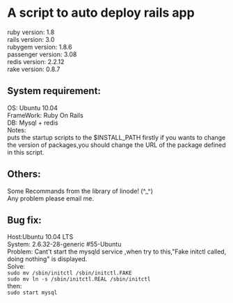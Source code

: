A script to auto deploy rails app  
=================================

 ruby version: 		1.8  
 rails version: 	3.0   
 rubygem version: 	1.8.6  
 passenger version:	3.08  
 redis version: 	2.2.12  
 rake version:		0.8.7  

System requirement:  
------------------

 OS:			Ubuntu 10.04  
 FrameWork: 		Ruby On Rails  
 DB: 			Mysql + redis  
 Notes:  
   puts the startup scripts to the $INSTALL_PATH firstly if you wants to change the version of packages,you should change the URL of the package defined in this script.  
  
Others:  
------

Some Recommands from the library of linode! (^_^)  
Any problem please email me.  
   
Bug fix:  
-------

Host:Ubuntu 10.04 LTS  
System:  2.6.32-28-generic #55-Ubuntu  
Problem:  Cant't start the mysqld service ,when try to this,"Fake initctl called, doing nothing" is displayed.    
Solve:  
    `sudo mv /sbin/initctl /sbin/initctl.FAKE`  
    `sudo mv ln -s /sbin/initctl.REAL /sbin/initctl`  
then:  
    `sudo start mysql`
